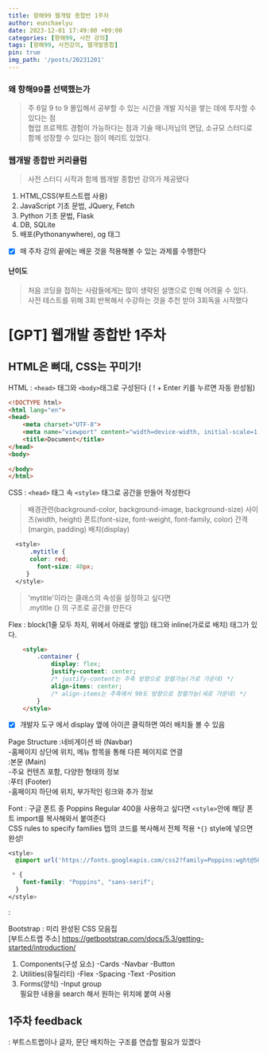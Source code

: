 ```yaml
---
title: 항해99 웹개발 종합반 1주차
author: eunchaelyu
date: 2023-12-01 17:49:00 +09:00
categories: [항해99, 사전 강의]
tags: [항해99, 사전강의, 웹개발종합]
pin: true
img_path: '/posts/20231201'
---
```


### 왜 항해99를 선택했는가

> 주 6일 9 to 9 몰입해서 공부할 수 있는 시간을 개발 지식을 쌓는 데에 투자할 수 있다는 점\
> 협업 프로젝트 경험이 가능하다는 점과 기술 매니저님의 면담, 소규모 스터디로 함께 성장할 수 있다는 점이 메리트 있었다.

### 웹개발 종합반 커리큘럼
> 사전 스터디 시작과 함께 웹개발 종합반 강의가 제공됐다
1. HTML,CSS(부트스트랩 사용)
2. JavaScript 기초 문법, JQuery, Fetch
3. Python 기초 문법, Flask
4. DB, SQLite
5. 배포(Pythonanywhere), og 태그
- [x] 매 주차 강의 끝에는 배운 것을 적용해볼 수 있는 과제를 수행한다

#### 난이도
> 처음 코딩을 접하는 사람들에게는 많이 생략된 설명으로 인해 어려울 수 있다.\
> 사전 테스트를 위해 3회 반복해서 수강하는 것을 추천 받아 3회독을 시작했다

# [GPT] 웹개발 종합반 1주차

## HTML은 뼈대, CSS는 꾸미기!

 HTML
: ``<head>`` 태그와 ``<body>``태그로 구성된다 ( ! + Enter 키를 누르면 자동 완성됨)

```html
<!DOCTYPE html>
<html lang="en">
<head>
    <meta charset="UTF-8">
    <meta name="viewport" content="width=device-width, initial-scale=1.0">
    <title>Document</title>
</head>
<body>
    
</body>
</html>
```

CSS
: ``<head>`` 태그 속 ``<style>`` 태그로 공간을 만들어 작성한다
> 배경관련(background-color, background-image, background-size)
> 사이즈(width, height)
> 폰트(font-size, font-weight, font-family, color)
> 간격(margin, padding)
> 배치(display)

```css
  <style>
	  .mytitle {
      color: red;
        font-size: 40px;
     }
  </style>
```
> 'mytitle'이라는 클래스의 속성을 설정하고 싶다면\
> .mytitle {} 의 구조로 공간을 만든다

Flex
: block(1줄 모두 차지, 위에서 아래로 쌓임) 태그와 inline(가로로 배치) 태그가 있다.
```html
    <style>
        .container {
            display: flex; 
            justify-content: center; 
            /* justify-content는 주축 방향으로 정렬가능(가로 가운데) */
            align-items: center; 
            /* align-items는 주축에서 90도 방향으로 정렬가능(세로 가운데) */
        }
    </style>
```
- [x] 개발자 도구 에서 display 옆에 아이콘 클릭하면 여러 배치들 볼 수 있음

Page Structure
:네비게이션 바 (Navbar)\
  -홈페이지 상단에 위치, 메뉴 항목을 통해 다른 페이지로 연결\
:본문 (Main)\
  -주요 컨텐츠 포함, 다양한 형태의 정보\
:푸터 (Footer)\
  -홈페이지 하단에 위치, 부가적인 링크와 추가 정보

Font
: 구글 폰트 중 Poppins Regular 400을 사용하고 싶다면 ``<style>``안에 해당 폰트 import를 복사해와서 붙여준다\
CSS rules to specify families 탭의 코드를 복사해서 전체 적용 ``*{}`` style에 넣으면 완성!

```css
<style>
  @import url('https://fonts.googleapis.com/css2?family=Poppins:wght@500&display=swap');

 * {
    font-family: "Poppins", "sans-serif";
  }
</style>
```
:

Bootstrap
: 미리 완성된 CSS 모음집\
[부트스트랩 주소]  https://getbootstrap.com/docs/5.3/getting-started/introduction/

1. Components(구성 요소)
  -Cards
  -Navbar
  -Button
2. Utilities(유틸리티)
  -Flex
  -Spacing
  -Text
  -Position
3. Forms(양식)
  -Input group \
   필요한 내용을 search 해서 원하는 위치에 붙여 사용


## 1주차 feedback
: 부트스트랩이나 글자, 문단 배치하는 구조를 연습할 필요가 있겠다


